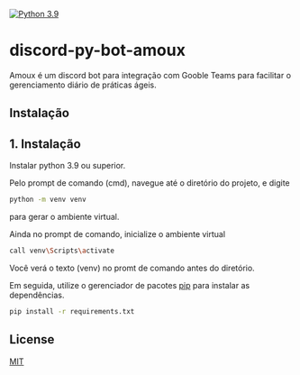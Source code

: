 [![Python 3.9](https://img.shields.io/badge/python-3.9-blue.svg)](https://www.python.org/downloads)

# discord-py-bot-amoux

Amoux é um discord bot para integração com Gooble Teams para facilitar o gerenciamento diário de práticas ágeis.

## Instalação

## 1. Instalação

Instalar python 3.9 ou superior.

Pelo prompt de comando (cmd), navegue até o diretório do projeto, e digite 

```bash
python -m venv venv
```

para gerar o ambiente virtual.

Ainda no prompt de comando, inicialize o ambiente virtual 

```bash
call venv\Scripts\activate
```

Você verá o texto (venv) no promt de comando antes do diretório.

Em seguida, utilize o gerenciador de pacotes [pip](https://pip.pypa.io/en/stable/) para instalar as dependências.

```bash
pip install -r requirements.txt
```

## License
[MIT](https://choosealicense.com/licenses/mit/)
